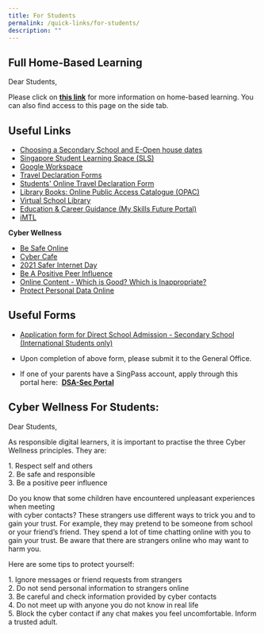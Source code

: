 ```yaml
---
title: For Students
permalink: /quick-links/for-students/
description: ""
---
```

Full Home-Based Learning
------------------------

  
Dear Students,  
  
Please click on **[this link](https://yiochukangpri.moe.edu.sg/quick-links/for-students/home-based-learning-hbl-during-school-closure)** for more information on home-based learning. You can also find access to this page on the side tab.

Useful Links
------------

  

*   [Choosing a Secondary School and E-Open house dates](https://www.schoolbag.edu.sg/story/online-open-house-for-secondary-schools-2021-v2) 
*   [Singapore Student Learning Space (SLS)](http://learning.moe.edu.sg/)
*   [Google Workspace](https://workspace.google.com/dashboard)  
*   [Travel Declaration Forms](https://docs.google.com/a/yckps.edu.sg/viewer?a=v&pid=sites&srcid=eWNrcHMuZWR1LnNnfHlja3BzLWxlYXZlZm9ybXxneDo0NmQ2MzJhNzc0ZGJjY2Ni)
*   [Students' Online Travel Declaration Form](/files/Travel%20Plan%20(Students).pdf)
*   [Library Books: Online Public Access Catalogue (OPAC)](https://schoolibrary.moe.edu.sg/yiochukangpri)
*   [Virtual School Library](https://schoolibrary.moe.edu.sg/eresourcespri/cgi-bin/spydus.exe/MSGTRN/WPAC/HOME)
*   [Education & Career Guidance (My Skills Future Portal)](https://www.myskillsfuture.sg/content/student/en/primary/about/myskillsfuture-for-students.html)
*   [iMTL](https://imtl.moe.edu.sg/cos/o.x?c=/ca7_imtl/user&func=login)

  

**Cyber Wellness**  

*   [Be Safe Online](/files/CW%20Reminder%20Mass%20Comm%20Slides%20for%20Students.pdf)
*   [Cyber Cafe](https://www.thinkuknow.co.uk/8_10/cybercafe/Cyber-Cafe-Base/)
*   [2021 Safer Internet Day](https://www.saferinternetday.org/en-GB/in-your-country/singapore)
*   [Be A Positive Peer Influence](/files/1B%202018%20T1%20Students%20Assembly%20Slides_Pri.pdf)
*   [Online Content - Which is Good? Which is Inappropriate?](/files/1B%202018%20T2%20Students%20Assembly%20Slides_Pri.pdf)
*   [Protect Personal Data Online](/files/1B%202018%20Connect%20T4%20CW%20Reminder_Pri.pdf)

Useful Forms
------------

  

*   [Application form for Direct School Admission - Secondary School (International Students only)](https://yiochukangpri.moe.edu.sg/qql/slot/u746/Others/Students/2019-dsa-sec-application-form-template-mainstream.docx)

*   Upon completion of above form, please submit it to the General Office.
*   If one of your parents have a SingPass account, apply through this portal here:  [**DSA-Sec Portal**](https://www.dsa-is.moe.gov.sg/login/mainstreamapplicant)

Cyber Wellness For Students:
----------------------------

  
Dear Students,  
  
As responsible digital learners, it is important to practise the three Cyber Wellness principles. They are:  
  
1\. Respect self and others  
2\. Be safe and responsible  
3\. Be a positive peer influence  
  
  
Do you know that some children have encountered unpleasant experiences when meeting  
with cyber contacts? These strangers use different ways to trick you and to gain your trust. For example, they may pretend to be someone from school or your friend’s friend. They spend a lot of time chatting online with you to gain your trust. Be aware that there are strangers online who may want to harm you.  
  
  
Here are some tips to protect yourself:  
  
1\. Ignore messages or friend requests from strangers  
2\. Do not send personal information to strangers online  
3\. Be careful and check information provided by cyber contacts  
4\. Do not meet up with anyone you do not know in real life  
5\. Block the cyber contact if any chat makes you feel uncomfortable. Inform a trusted adult.